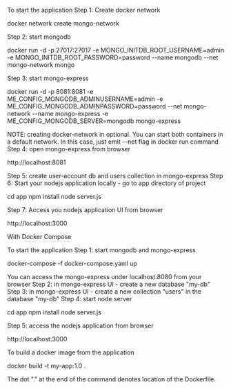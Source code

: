 
To start the application
Step 1: Create docker network

docker network create mongo-network 


Step 2: start mongodb

docker run -d -p 27017:27017 -e MONGO_INITDB_ROOT_USERNAME=admin -e MONGO_INITDB_ROOT_PASSWORD=password --name mongodb --net mongo-network mongo    


Step 3: start mongo-express

docker run -d -p 8081:8081 -e ME_CONFIG_MONGODB_ADMINUSERNAME=admin -e ME_CONFIG_MONGODB_ADMINPASSWORD=password --net mongo-network --name mongo-express -e ME_CONFIG_MONGODB_SERVER=mongodb mongo-express   


NOTE: creating docker-network in optional. You can start both containers in a default network. In this case, just emit --net flag in docker run command
Step 4: open mongo-express from browser

http://localhost:8081


Step 5: create user-account db and users collection in mongo-express
Step 6: Start your nodejs application locally - go to app directory of project

cd app
npm install 
node server.js


Step 7: Access you nodejs application UI from browser

http://localhost:3000



With Docker Compose

To start the application
Step 1: start mongodb and mongo-express

docker-compose -f docker-compose.yaml up


You can access the mongo-express under localhost:8080 from your browser
Step 2: in mongo-express UI - create a new database "my-db"
Step 3: in mongo-express UI - create a new collection "users" in the database "my-db"
Step 4: start node server

cd app
npm install
node server.js


Step 5: access the nodejs application from browser

http://localhost:3000



To build a docker image from the application

docker build -t my-app:1.0 .       


The dot "." at the end of the command denotes location of the Dockerfile.